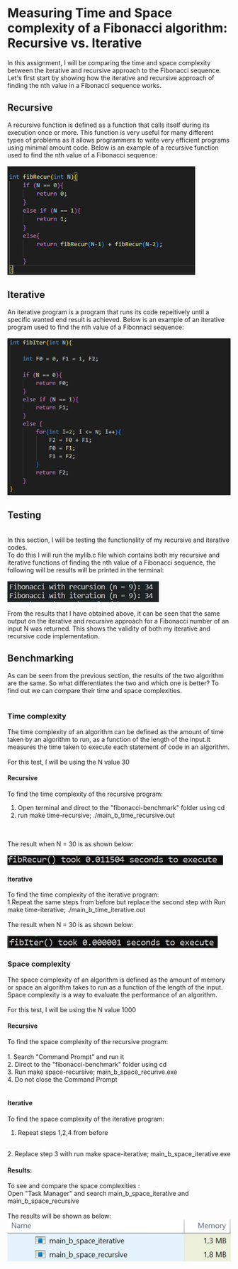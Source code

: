 # Measuring Time and Space complexity of a Fibonacci algorithm: Recursive vs. Iterative

In this assignment, I will be comparing the time and space complexity between the iterative and recursive approach to the Fibonacci sequence.
Let's first start by showing how the iterative and recursive approach of finding the nth value in a Fibonacci sequence works.

## Recursive
A recursive function is defined as a function that calls itself during its execution once or more. This function is very useful for many different types of problems as it allows programmers to write very efficient programs using minimal amount code. Below is an example of a recursive function used to find the nth value of a Fibonacci sequence:<br>
<br>
![](Fibonacci-benchmark-images/fibonacci-recursive.PNG)


## Iterative
An iterative program is a program that runs its code repeitively until a specific wanted end result is achieved.
Below is an example of an iterative program used to find the nth value of a Fibonnaci sequence:
<br>
<br>
![](Fibonacci-benchmark-images/fibonacci-iterative.PNG)


## Testing
<br>
In this section, I will be testing the functionality of my recursive and iterative codes.
<br>
To do this I will run the mylib.c file which contains both my recursive and iterative functions of finding the nth value of a Fibonacci sequence, the following will be results will be printed in the terminal:
<br>
<br>

<img src =Fibonacci-benchmark-images/testing-code.jpg>

From the results that I have obtained above, it can be seen that the same output on the iterative and recursive approach for a Fibonacci number of an input N was returned. This shows the validity of both my iterative and recursive code implementation.

## Benchmarking
As can be seen from the previous section, the results of the two algorithm are the same. So what differentiates the two and which one is better?
To find out we can compare their time and space complexities.
<br>
<br>

### Time complexity
The time complexity of an algorithm can be defined as the amount of time taken by an algorithm to run, as a function of the length of the input.It measures the time taken to execute each statement of code in an algorithm.
<br>
<br>
For this test, I will be using the N value 30
#### Recursive
To find the time complexity of the recursive program:
<br>
1. Open terminal and direct to the "fibonacci-benchmark" folder using cd<folder path> 
2. run make time-recursive; ./main_b_time_recursive.out
<br>
<br>
The result when N = 30 is as shown below:
<br>
<br>
<img src = Fibonacci-benchmark-images/fibonacci-recur-time.jpg>
<br>
  
#### Iterative
To find the time complexity of the iterative program:
<br>
1.Repeat the same steps from before but replace the second step with Run make time-iterative; ./main_b_time_iterative.out
<br>
<br>
The result when N = 30 is as shown below:
<br>
<br>
<img src =Fibonacci-benchmark-images/fibonacci-iter-time.jpg>
<br> 
  
### Space complexity
The space complexity of an algorithm is defined as the amount of memory or space an algorithm takes to run as a function of the length of the input. Space complexity is a way to evaluate the performance of an algorithm.
<br>
<br>
For this test, I will be using the N value 1000
  <br>
#### Recursive
To find the space complexity of the recursive program:
<br>
<br>1. Search "Command Prompt" and run it
<br>2. Direct to the "fibonacci-benchmark" folder using cd <folder path>
<br>3. Run make space-recursive; main_b_space_recurive.exe
<br>4. Do not close the Command Prompt
<br>
<br>

#### Iterative
To find the space complexity of the iterative program:
<br>
1. Repeat steps 1,2,4 from before
<br>
2. Replace step 3 with run make space-iterative; main_b_space_iterative.exe

#### Results:
To see and compare the space complexities :
<br>
Open "Task Manager" and search main_b_space_iterative and main_b_space_recursive
<br><br>
The results will be shown as below:
<br>
<img src =Fibonacci-benchmark-images/space-complexity.jpg>












